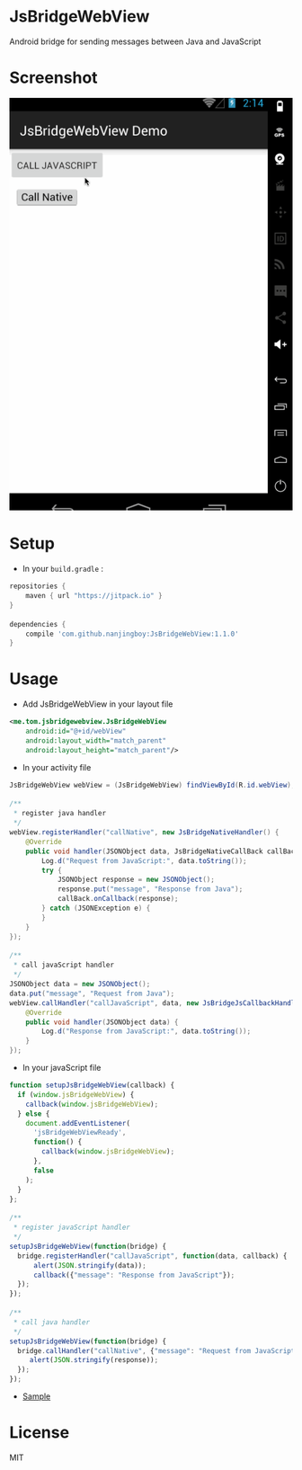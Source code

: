 # JsBridgeWebView

Android bridge for sending messages between Java and JavaScript

# Screenshot

![JsBridgeWebView Screenshot](Screenshot.gif)

# Setup

* In your `build.gradle` :

```gradle
repositories {
    maven { url "https://jitpack.io" }
}

dependencies {
    compile 'com.github.nanjingboy:JsBridgeWebView:1.1.0'
}
```

# Usage

* Add JsBridgeWebView in your layout file

```xml
<me.tom.jsbridgewebview.JsBridgeWebView
    android:id="@+id/webView"
    android:layout_width="match_parent"
    android:layout_height="match_parent"/>
```

* In your activity file

```java
JsBridgeWebView webView = (JsBridgeWebView) findViewById(R.id.webView);

/**
 * register java handler
 */
webView.registerHandler("callNative", new JsBridgeNativeHandler() {
    @Override
    public void handler(JSONObject data, JsBridgeNativeCallBack callBack) {
        Log.d("Request from JavaScript:", data.toString());
        try {
            JSONObject response = new JSONObject();
            response.put("message", "Response from Java");
            callBack.onCallback(response);
        } catch (JSONException e) {
        }
    }
});

/**
 * call javaScript handler
 */
JSONObject data = new JSONObject();
data.put("message", "Request from Java");
webView.callHandler("callJavaScript", data, new JsBridgeJsCallbackHandler() {
    @Override
    public void handler(JSONObject data) {
        Log.d("Response from JavaScript:", data.toString());
    }
});
```

* In your javaScript file

```javascript
function setupJsBridgeWebView(callback) {
  if (window.jsBridgeWebView) {
    callback(window.jsBridgeWebView);
  } else {
    document.addEventListener(
      'jsBridgeWebViewReady',
      function() {
        callback(window.jsBridgeWebView);
      },
      false
    );
  }
};

/**
 * register javaScript handler
 */
setupJsBridgeWebView(function(bridge) {
  bridge.registerHandler("callJavaScript", function(data, callback) {
      alert(JSON.stringify(data));
      callback({"message": "Response from JavaScript"});
  });
});

/**
 * call java handler
 */
setupJsBridgeWebView(function(bridge) {
  bridge.callHandler("callNative", {"message": "Request from JavaScript"}, function(response) {
     alert(JSON.stringify(response));
  });
});
```


* [Sample](sample/src/main)

# License

MIT